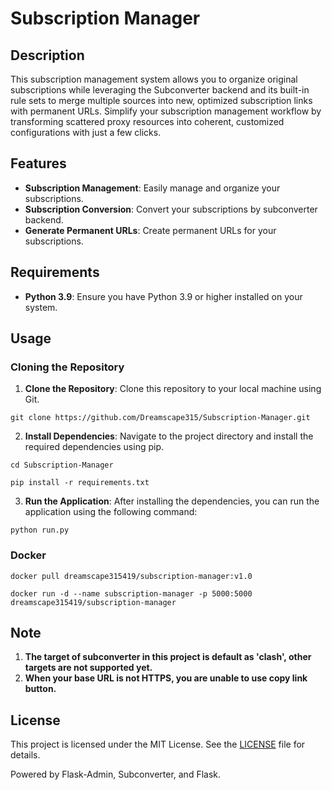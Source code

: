 # Subscription Manager

## Description

This subscription management system allows you to organize original subscriptions while
leveraging the Subconverter backend and its built-in rule sets to merge multiple sources
into new, optimized subscription links with permanent URLs. Simplify your subscription management
workflow by transforming scattered proxy resources into coherent, customized configurations with
just a few clicks.

## Features

- **Subscription Management**: Easily manage and organize your subscriptions.
- **Subscription Conversion**: Convert your subscriptions by subconverter backend.
- **Generate Permanent URLs**: Create permanent URLs for your subscriptions.



## Requirements

- **Python 3.9**: Ensure you have Python 3.9 or higher installed on your system.

## Usage

### Cloning the Repository

1. **Clone the Repository**: Clone this repository to your local machine using Git.
```
git clone https://github.com/Dreamscape315/Subscription-Manager.git
```
2. **Install Dependencies**: Navigate to the project directory and install the required dependencies using pip.

```
cd Subscription-Manager
```

```
pip install -r requirements.txt
```
3. **Run the Application**: After installing the dependencies, you can run the application using the following command:
```
python run.py
```

### Docker

```
docker pull dreamscape315419/subscription-manager:v1.0
```
```
docker run -d --name subscription-manager -p 5000:5000 dreamscape315419/subscription-manager
```

## Note

1. **The target of subconverter in this project is default as 'clash', other targets are not supported yet.**
2. **When your base URL is not HTTPS, you are unable to use copy link button.**

## License
This project is licensed under the MIT License. See the [LICENSE](LICENSE) file for details.

Powered by Flask-Admin, Subconverter, and Flask.

